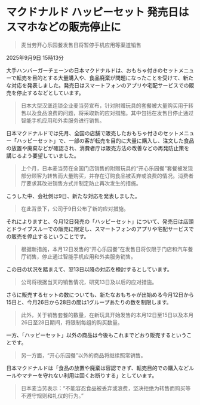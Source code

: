# マクドナルド ハッピーセット 発売日はスマホなどの販売停止に

> 麦当劳开心乐园餐发售日将暂停手机应用等渠道销售

2025年9月9日 15時13分

大手ハンバーガーチェーンの日本マクドナルドは、おもちゃ付きのセットメニューで転売を目的とする大量購入や、食品廃棄が問題になったことを受けて、新たな対応を発表しました。発売日はスマートフォンのアプリや宅配サービスでの販売を停止するなどとしています。

> 日本大型汉堡连锁企业麦当劳宣布，针对附赠玩具的套餐被大量购买用于转售以及食品浪费的问题，将采取新的应对措施。其中包括在发售日停止通过智能手机应用和外卖服务进行销售。

日本マクドナルドでは先月、全国の店舗で販売したおもちゃ付きのセットメニュー「ハッピーセット」で、一部の客が転売を目的に大量に購入し、注文した食品の放置や廃棄などが確認され、消費者庁は販売方法の改善などの再発防止策を講じるよう要望していました。

> 上个月，日本麦当劳在全国门店销售的附赠玩具的“开心乐园餐”套餐被发现部分顾客为转售而大量购买，并存在订购食品被丢弃或浪费的情况。消费者厅要求其改进销售方式并制定防止再次发生的措施。

こうした中、会社側は9日、新たな対応を発表しました。

> 在此背景下，公司于9日公布了新的应对措施。

それによりますと、今月12日発売の「ハッピーセット」について、発売日は店頭とドライブスルーでの販売に限定し、スマートフォンのアプリや宅配サービスでの販売を停止するということです。

> 根据新措施，本月12日发售的“开心乐园餐”在发售日将仅限于门店和汽车餐厅销售，停止通过智能手机应用和外卖服务销售。

この日の状況を踏まえて、翌13日以降の対応を検討するとしています。

> 公司将根据当天的销售情况，研究13日及以后的应对措施。

さらに販売するセットの数についても、新たなおもちゃが出始める今月12日から15日と、今月26日から28日の間は1グループあたりの数を制限します。

> 此外，关于销售套餐的数量，在新玩具开始发售的本月12日至15日以及本月26日至28日期间，将限制每组的购买数量。

一方、「ハッピーセット」以外の商品は今後もこれまでどおり販売するということです。

> 另一方面，“开心乐园餐”以外的商品将继续照常销售。

日本マクドナルドは「食品の放置や廃棄は容認できず、転売目的での購入などルールやマナーを守れない利用は固くお断りする」としています。

> 日本麦当劳表示：“不能容忍食品被丢弃或浪费，坚决拒绝为转售而购买等不遵守规则和礼仪的行为。”